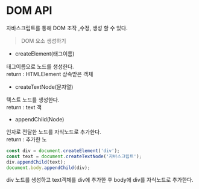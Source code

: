 # DOM API

자바스크립트를 통해 DOM 조작 ,수정, 생성 할 수 있다.

> DOM 요소 생성하기

* createElement\(태그이름\)

태그이름으로 노드를 생성한다.  
return : HTMLElement 상속받은 객체

* createTextNode\(문자열\)

텍스트 노드를 생성한다.  
return : text 객

* appendChild\(Node\)

인자로 전달한 노드를 자식노드로 추가한다.  
return : 추가한 노

```javascript
const div = document.createElement('div');
const text = document.createTextNode('자바스크립트');
div.appendChild(text);
document.body.appendChild(div);
```

div 노드를 생성하고 text객체를 div에 추가한 후 body에 div를 자식노드로 추가한다.



